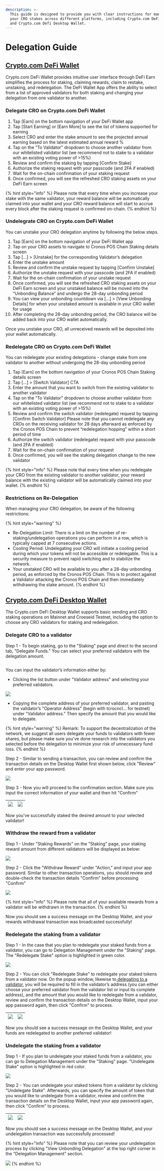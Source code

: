 ```yaml
---
description: >-
  This guide is designed to provide you with clear instructions for managing
  your CRO stakes across different platforms, including Crypto.com DeFi Wallet
  and Crypto.com Defi Desktop Wallet.
---
```


# Delegation Guide

## [Crypto.com DeFi Wallet](https://crypto.com/eea/defi-wallet)

Crypto.com DeFi Wallet provides intuitive user interface through DeFi Earn simplifies the process for staking, claiming rewards, claim to restake, unstaking, and redelegation. The DeFi Wallet App offers the ability to select from a list of approved validators for both staking and changing your delegation from one validator to another.

### Delegate CRO on Crypto.com DeFi Wallet&#x20;

1. Tap \[Earn] on the bottom navigation of your DeFi Wallet app
2. Tap \[Start Earning] or \[Earn More] to see the list of tokens supported for earning
3. Select CRO and enter the stake amount to see the projected annual earning based on the latest estimated annual reward %
4. Tap on the “To Validator” dropdown to choose another validator from our whitelisted validator list (we recommend not to stake to a validator with an existing voting power of >15%)
5. Review and confirm the staking by tapping \[Confirm Stake]
6. Authorize the staking request with your passcode (and 2FA if enabled)
7. Wait for the on-chain confirmation of your staking request
8. Once confirmed, you will see the refreshed CRO staking assets on your DeFi Earn screen

{% hint style="info" %}
Please note that every time when you increase your stake with the same validator, your reward balance will be automatically claimed into your wallet and your CRO reward balance will start to accrue every block after the staking request is confirmed on-chain.
{% endhint %}



### Undelegrate CRO on Crypto.com DeFi Wallet&#x20;

You can unstake your CRO delegation anytime by following the below steps.

1. Tap \[Earn] on the bottom navigation of your DeFi Wallet app
2. Tap on your CRO assets to navigate to Cronos POS Chain Staking details screen
3. Tap \[...] > \[Unstake] for the corresponding Validator’s delegation
4. Enter the unstake amount
5. Review and confirm the unstake request by tapping \[Confirm Unstake]
6. Authorize the unstake request with your passcode (and 2FA if enabled)
7. Wait for the on-chain confirmation of your unstake request
8. Once confirmed, you will see the refreshed CRO staking assets on your DeFi Earn screen and your unstaked balance will be moved into the “Unbonding Balance” and undergo the 28-day unbonding period
9. You can view your unbonding countdown via \[...] > \[View Unbonding Details] for when your unstaked amount is available in your CRO wallet for usage
10. After completing the 28-day unbonding period, the CRO balance will be added back into your CRO wallet automatically.

Once you unstake your CRO, all unreceived rewards will be deposited into your wallet automatically.&#x20;

### &#x20;Redelegate CRO on Crypto.com DeFi Wallet&#x20;

You can redelegate your existing delegations - change stake from one validator to another without undergoing the 28-day unbonding period

1. Tap \[Earn] on the bottom navigation of your Cronos POS Chain Staking details screen
2. Tap \[...] > \[Switch Validator] CTA
3. Enter the amount that you want to switch from the existing validator to another validator
4. Tap on the “To Validator” dropdown to choose another validator from our whitelisted validator list (we recommend not to stake to a validator with an existing voting power of >15%)
5. Review and confirm the switch validator (redelegate) request by tapping \[Confirm Switch Validator] Please note that you cannot redelegate any CROs on the receiving validator for 28 days afterward as enforced by the Cronos POS Chain to prevent “redelegation hopping” within a short period of time
6. Authorize the switch validator (redelegate) request with your passcode (and 2FA if enabled)
7. Wait for the on-chain confirmation of your request
8. Once confirmed, you will see the staking delegation change to the new validator

{% hint style="info" %}
Please note that every time when you redelegate your CRO from the existing validator to another validator, your reward balance with the existing validator will be automatically claimed into your wallet.
{% endhint %}

### &#x20;Restrictions on Re-Delegation

When managing your CRO delegation, be aware of the following restrictions:

{% hint style="warning" %}
* Re-Delegation Limit: There is a limit on the number of re-staking/undelegation operations you can perform in a row, which is typically capped at 7 consecutive actions.
* Cooling Period: Undelegating your CRO will initiate a cooling period during which your tokens will not be accessible or redelegable. This is a security measure to prevent rapid switching and to stabilize the network.
* Your unstaked CRO will be available to you after a 28-day unbonding period, as enforced by the Cronos POS Chain. This is to protect against a Validator attacking the Cronos POS Chain and then immediately withdrawing the stake amount.
{% endhint %}



## [Crypto.com DeFi Desktop Wallet](https://github.com/crypto-com/chain-desktop-wallet)

The Crypto.com DeFi Desktop Wallet supports basic sending and CRO staking operations on Mainnet and Croeseid Testnet, including the option to choose any CRO validators for staking and redelegation.

### Delegate CRO to a validator

Step 1 - To begin staking, go to the "Staking" page and direct to the second tab, "Delegate Funds." You can select your preferred validators with the delegation amount.

<img src="https://lh7-us.googleusercontent.com/xLyx-RAuaAFM-37SQz7ujyl3Db_WquFZJuBZ_WZ7Qg3d-za6SsTLJfv2G1AmHN_dcWeRxzGyWVvZZ8mEpYjCQRJf6rNEhoqmPz3DuGEKcd56-hxb_0pERzP2SI0XpoRJoRr8s9CBSdLZs6cKPw8N24M" alt="" data-size="original">

You can input the validator’s information either by:

* Clicking the list button under "Validator address" and selecting your preferred validators.

![](https://lh7-us.googleusercontent.com/O4ZPhVUwXCOITDLkpgOHfEiJwOfhOKAVfc0VAyFWv-Lz4hnY-1b7txQsjlszLLol5q-04VWq-olCQKgm7C34Lp3eIZW-DGXHkmub3Z3uUryONSPGvS8pFv0VbXICvsYfjnTeUnvi8eQxsDH-uFbkjvc)

* Copying the complete address of your preferred validator, and pasting the validator’s "Operator Address" (begin with tcrocncl... for testnet) under "Validator address." Then specify the amount that you would like to delegate.

{% hint style="warning" %}
Remark: To support the decentralization of the network, we suggest all users delegate your funds to validators with fewer shares, but please make sure you've done research into the validators you selected before the delegation to minimize your risk of unnecessary fund loss.
{% endhint %}

Step 2 - Similar to sending a transaction, you can review and confirm the transaction details on the Desktop Wallet first shown below, click "Review" and enter your app password.

![](https://lh7-us.googleusercontent.com/sRD64WKtpSad0-2\_-5atKTQ0htjpM8nzoVv0ebVrG5jtIuEZyr2-Vda6QbSFcGZtPnlcDPL-MA8VoBaWSA3ARd9K2-2Xu\_zYSTqpP55E1t4iyp9OU5FptETv5aVi-Dai9nTq24-SKoHKJ\_Aj81DZdNQ)

Step 3 - Now you will proceed to the confirmation section. Make sure you input the correct information of your wallet and then hit "Confirm"

| ![](https://lh7-us.googleusercontent.com/y0tLmFNYMi2G1S9jAPxXR0eSonP39Ne5pmXM2bTdaOUI5iDclukPL0ZeCwZx0frlz14krcAgf4n2aK9cy9gLd8ScdX6MrYmqmWeNOkleV0cqlKzmjQUlEwShJ0vy3\_tp8mAd1h\_pyDXtb9yYpKdqljU) | ![](https://lh7-us.googleusercontent.com/qMs9GCNypNM7HipsXhZKP5cRr9QsB\_hHYWZCmK1DCXz6uWaVUMTCKBKj7e2bYc4F4xOpbthc026O0kCCVDO\_YjKlZXJxjgP6YKVPyWuxxMDWHEHNUKcJ5hROZrjy6TjV92EmDE4sUqhgLWygbzjtKOo) |
| --------------------------------------------------------------------------------------------------------------------------------------------------------------------------------------------------- | --------------------------------------------------------------------------------------------------------------------------------------------------------------------------------------------------- |

Now you’ve successfully staked the desired amount to your selected validator!



### Withdraw the reward from a validator

Step 1 - Under "Staking Rewards" on the "Staking" page, your staking reward amount from different validators will be displayed as below:

![](https://lh7-us.googleusercontent.com/DvqByyewyVUj4PUka4rp3IrxqBiSY4ous622UJhTiW9FrMKkub1dI6L2Jf4oqXFJvWtpI2NEWTMv5Ct3ik-eg6mvjx6MCfdU1qMd4p9Nkvei7So93AiofAhwU986rz8wWLw2pdHh3m5k4UXhk-k6q4k)

Step 2 - Click the "Withdraw Reward" under "Action," and input your app password. Similar to other transaction operations, you should review and double-check the transaction details "Confirm" before processing "Confirm"

![](https://lh7-us.googleusercontent.com/rx0PdUztpW\_KfxOVZABZWMjzSqwNuK7D-yHO4Wqj9hnZzvCzJTmjo01EiT5uGnS-coKYMhoXIh0YG0Otr9XyhZO\_QM5pIoyThcx4yI93F5ACQWRQqwmqWS6tTVGCG9FvRtVtK5i6BFO3bnO-LRGOwOI)

{% hint style="info" %}
Please note that all of your available rewards from a validator will be withdrawn in the transaction.
{% endhint %}

Now you should see a success message on the Desktop Wallet, and your rewards withdrawal transaction was broadcasted successfully!



### Redelegate the staking from a validator

Step 1 - In the case that you plan to redelegate your staked funds from a validator, you can go to Delegation Management under the "Staking" page. The "Redelegate Stake" option is highlighted in green color.

![](https://lh7-us.googleusercontent.com/TxgMRDPB-BRpSkV3avdmj5B-Hxs9UzTH9Z4DdNy6p2tdjc6tc8Kb1KK\_L3o0z42rJxMt6zO2\_47zP8tQXX1iYLgKBLYwBIT\_c8F8n0BIzIJ5dMGd0UkHYikLZRcHPJcpwr3KlHh93\_-3g3Vpafu6t5E)

Step 2 - You can click "Redelegate Stake" to redelegate your staked tokens from a validator now. On the popup window, likewise to[ delegating to a validator](https://crypto.org/docs/wallets/desktop\_wallet.html#\_3-staking-operations), you will be required to fill in the validator’s address (you can either choose your preferred validator from the validator list or input its complete address), and the amount that you would like to redelegate from a validator, review and confirm the transaction details on the Desktop Wallet, input your app password again, then click "Confirm" to process.

| ![](https://lh7-us.googleusercontent.com/tABDJ8nN\_oWzMPxUFsVVpnuae4MYw7mBSrzZ4X2pRhCtZHAFUtcbALbqx6HN5nhJEdCcoH\_Cp-oB4zQhTEBz62jYMjJ39rxr0i0fBnfLtMzTvKOM5WXWf6GBo3\_vdq3Ler3cROQ6DgfNEDZaTumSYU4) | ![](https://lh7-us.googleusercontent.com/1guh9A2vkbHd2LY2IjYjzXaR0RpB9YCbd-DmYkIAfT62DBZZIzq3GUXBt7PmTs33jNZZ8FTy6ocOfNbSCuTesfbrCCCMv4EeTAZPZu61d0b7k8MSBiLYN-7VTeeEIH2-hyk4x-y6y12TzEvkmzbCbmE) |
| ---------------------------------------------------------------------------------------------------------------------------------------------------------------------------------------------------- | ------------------------------------------------------------------------------------------------------------------------------------------------------------------------------------------------- |

Now you should see a success message on the Desktop Wallet, and your funds are redelegated to another preferred validator!

### &#x20;Undelegate the staking from a validator

Step 1 - If you plan to undelegate your staked funds from a validator, you can go to Delegation Management under the "Staking" page. "Undelegate Stake" option is highlighted in red color.

![](https://lh7-us.googleusercontent.com/BjF-IB3kHy\_rlpHZoQQhE\_q1V7UKJj8uHkVN-w1B\_2ZQ2pVMdmQUOBlZYWE7CN-Oww-cNKWNNXGkz9HNY-NhvAYheO9USFvlPhvkP9CULkEmIsBgU\_C5zbm42XVsC0S6cMSoYmT-7Ig43J09Rm5b9nA)

Step 2 - You can undelegate your staked tokens from a validator by clicking "Undelegate Stake". Afterwards, you can specify the amount of token that you would like to undelegate from a validator, review and confirm the transaction details on the Desktop Wallet, input your app password again, then click "Confirm" to process.

| ![](https://lh7-us.googleusercontent.com/vp9jRLaUzzCCdHntdYwkwvCfaI73NC97xqHV5WRjr3o-bWJy6qM91Y6EX-HIcWOnJUcFXVRkYo7FSwrW85ZByuXuX9zkdjCpTiJEtNTq\_TID-kYiTAh1Voc7PMQC7Qxnk1jYiuH8cD7F9Y7KNZSP\_1Q) | ![](https://lh7-us.googleusercontent.com/XEAga-J19nZIhbaiQXoU4-zvIXlGUwBpr8a4nFmwOn1LYeGAASQBepUTivlz4Zwe5SgaqdmB9hSHa04zb\_RXB6VnYLTQ0NsdjXCl6Ck8TrcXJe5aniUs\_lsNKOkkBNzUBCehxJreLPrndyiBiGqqd-U) |
| --------------------------------------------------------------------------------------------------------------------------------------------------------------------------------------------------- | --------------------------------------------------------------------------------------------------------------------------------------------------------------------------------------------------- |

Now you should see a success message on the Desktop Wallet, and your undelegation transaction was successfully processed!

{% hint style="info" %}
Please note that you can review your undelegation process by clicking "View Unbonding Delegation" at the top right corner in the "Delegation Management" section.

![](https://lh7-us.googleusercontent.com/ONDri7RCSzdfF3296hOyHGoe7wMUHe4mH3Xf0DPATrCE8OT8VZZIxbrm37JfdRua1JDBZZ8AiBRAOWH2YRjuf-HgJYpNJVtoau-heXPLueTCZXQUKxnaSPuB2htBH\_IHF4CJXcxNAQ5y-viPTu7YQeU)
{% endhint %}



### &#x20;
